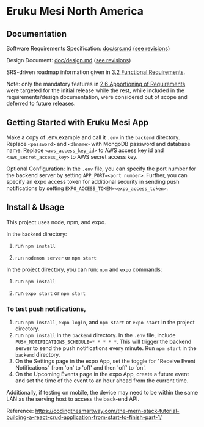 # Eruku Mesi North America

## Documentation

Software Requirements Specification: [doc/srs.md](doc/srs.md) ([see revisions](https://gitlab.cas.mcmaster.ca/tut/eruku-mesi/-/commits/master/doc/srs.md))

Design Document: [doc/design.md](doc/design.md) ([see revisions](https://gitlab.cas.mcmaster.ca/tut/eruku-mesi/-/commits/master/doc/design.md))

SRS-driven roadmap information given in [3.2 Functional Requirements](doc/srs.md#32-functional-requirements).

Note: only the mandatory features in [2.6 Apportioning of Requirements](https://gitlab.cas.mcmaster.ca/tut/eruku-mesi/-/blob/master/doc/srs.md#26-apportioning-of-requirements) were targeted for the initial release while the rest, while included in the requirements/design documentation, were considered out of scope and deferred to future releases.

## Getting Started with Eruku Mesi App

Make a copy of .env.example and call it `.env` in the `backend` directory. Replace `<password>` and `<dbname>` with MongoDB password and database name. Replace `<aws_access_key_id>` to AWS access key id and `<aws_secret_access_key>` to AWS secret access key.

Optional Configuration:
In the `.env` file, you can specify the port number for the backend server by setting `APP_PORT=<port number>`. Further, you can specify an expo access token for additional security in sending push notifications by setting `EXPO_ACCESS_TOKEN=<expo_access_token>`. 

## Install & Usage
This project uses node, npm, and expo.

In the `backend` directory:

1. run `npm install`

2. run `nodemon server` or `npm start`

In the project directory, you can run: `npm` and `expo` commands:

1. run `npm install`

2. run `expo start` or `npm start`

### To test push notifications, 
1. run `npm install`, `expo login`, and `npm start` or `expo start` in the project directory. 
2. run `npm install` in the `backend` directory. In the `.env` file, include `PUSH_NOTIFICATIONS_SCHEDULE=* * * * *`. This will trigger the backend server to send the push notifications every minute. Run `npm start` in the `backend` directory. 
3. On the Settings page in the expo App, set the toggle for "Receive Event Notifications" from 'on' to 'off' and then 'off' to 'on'. 
4. On the Upcoming Events page in the expo App, create a future event and set the time of the event to an hour ahead from the current time.

Additionally, if testing on mobile, the device may need to be within the same LAN as the serving host to access the back-end API.

Reference: <https://codingthesmartway.com/the-mern-stack-tutorial-building-a-react-crud-application-from-start-to-finish-part-1/>
